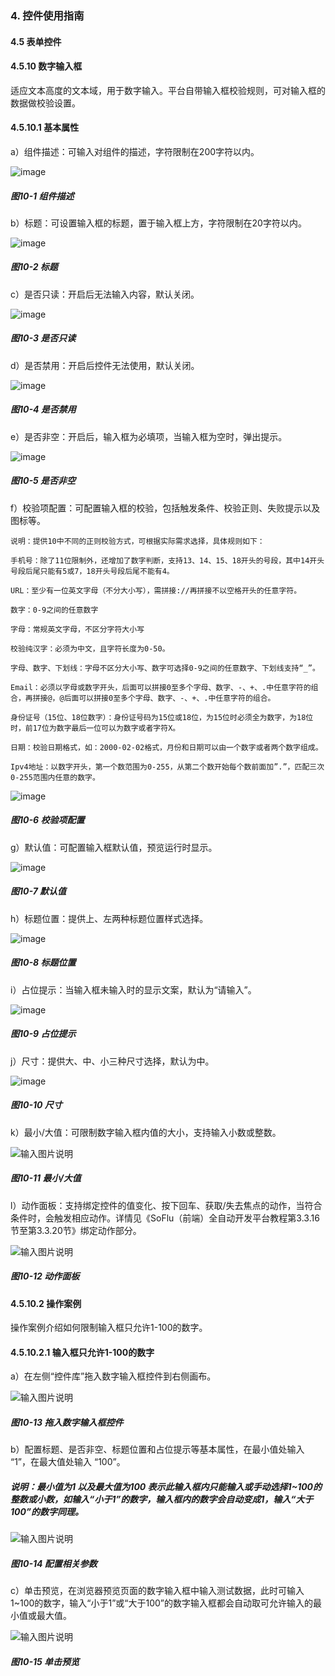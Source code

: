 ### 4. 控件使用指南

#### 4.5 表单控件

#### 4.5.10 数字输入框

适应文本高度的文本域，用于数字输入。平台自带输入框校验规则，可对输入框的数据做校验设置。

#### 4.5.10.1 基本属性

a）组件描述：可输入对组件的描述，字符限制在200字符以内。

![image](https://user-images.githubusercontent.com/79617492/222382411-885ee346-9a82-412d-ae56-840a8cb65c19.png)

##### 图10-1 组件描述

b）标题：可设置输入框的标题，置于输入框上方，字符限制在20字符以内。

![image](https://user-images.githubusercontent.com/79617492/222382472-a693dbb6-abea-49a8-956e-57cc40458524.png)

##### 图10-2 标题

c）是否只读：开启后无法输入内容，默认关闭。

![image](https://user-images.githubusercontent.com/79617492/222382494-1b0c9dc3-6bc7-47d5-aa0f-800b9ad96490.png)

##### 图10-3 是否只读

d）是否禁用：开启后控件无法使用，默认关闭。

![image](https://user-images.githubusercontent.com/79617492/222382527-7acdd1e2-4b65-4869-9dc9-9886001c70f7.png)

##### 图10-4 是否禁用

e）是否非空：开启后，输入框为必填项，当输入框为空时，弹出提示。

![image](https://user-images.githubusercontent.com/79617492/222382553-f56c20d4-bb51-4fa2-8023-a7154e13895d.png)

##### 图10-5 是否非空

f）校验项配置：可配置输入框的校验，包括触发条件、校验正则、失败提示以及图标等。

```
说明：提供10中不同的正则校验方式，可根据实际需求选择，具体规则如下：

手机号：除了11位限制外，还增加了数字判断，支持13、14、15、18开头的号段，其中14开头号段后尾只能有5或7，18开头号段后尾不能有4。

URL：至少有一位英文字母（不分大小写），需拼接://再拼接不以空格开头的任意字符。

数字：0-9之间的任意数字

字母：常规英文字母，不区分字符大小写

校验纯汉字：必须为中文，且字符长度为0-50。

字母、数字、下划线：字母不区分大小写、数字可选择0-9之间的任意数字、下划线支持“_”。

Email：必须以字母或数字开头，后面可以拼接0至多个字母、数字、-、+、.中任意字符的组合，再拼接@，@后面可以拼接0至多个字母、数字、-、+、.中任意字符的组合。

身份证号（15位、18位数字）：身份证号码为15位或18位，为15位时必须全为数字，为18位时，前17位为数字最后一位可以为数字或者字符X。

日期：校验日期格式，如：2000-02-02格式，月份和日期可以由一个数字或者两个数字组成。

Ipv4地址：以数字开头，第一个数范围为0-255，从第二个数开始每个数前面加”.”，匹配三次0-255范围内任意的数字。
```

![image](https://user-images.githubusercontent.com/79617492/222382631-099d3740-0bf5-4385-a225-29cb0205df13.png)

##### 图10-6 校验项配置

g）默认值：可配置输入框默认值，预览运行时显示。

![image](https://user-images.githubusercontent.com/79617492/222382656-58de8b0a-35cb-45e2-9a24-1c81e05388cf.png)

##### 图10-7 默认值

h）标题位置：提供上、左两种标题位置样式选择。

![image](https://user-images.githubusercontent.com/79617492/222382678-11ae5695-73f3-4a45-8bd3-c5751d7044c1.png)

##### 图10-8 标题位置

i）占位提示：当输入框未输入时的显示文案，默认为“请输入”。

![image](https://user-images.githubusercontent.com/79617492/222382703-2fea6823-1047-488a-be21-b9ae2ae62de8.png)

##### 图10-9 占位提示

j）尺寸：提供大、中、小三种尺寸选择，默认为中。

![image](https://user-images.githubusercontent.com/79617492/222382730-ffa4d8d9-e6fc-400c-90dd-f66489143f7a.png)

##### 图10-10 尺寸

k）最小/大值：可限制数字输入框内值的大小，支持输入小数或整数。

![输入图片说明](../../../../images/%20SoFlu%EF%BC%88%E5%89%8D%E7%AB%AF%EF%BC%89%E5%85%A8%E8%87%AA%E5%8A%A8%E5%BC%80%E5%8F%91%E5%B9%B3%E5%8F%B0%E6%95%99%E7%A8%8B/1.%20%E6%9C%80%E6%96%B0%E7%89%88%E6%9C%AC%20-%20%E6%9B%B4%E6%96%B0%E6%97%A5%E6%9C%9F%20-%202023.01.10/4.%20%E6%8E%A7%E4%BB%B6%E4%BD%BF%E7%94%A8%E6%8C%87%E5%8D%97/5.%20%E8%A1%A8%E5%8D%95%E6%8E%A7%E4%BB%B6/10-11.png)

##### 图10-11 最小/大值

l）动作面板：支持绑定控件的值变化、按下回车、获取/失去焦点的动作，当符合条件时，会触发相应动作。详情见《SoFlu（前端）全自动开发平台教程第3.3.16节至第3.3.20节》绑定动作部分。

![输入图片说明](../../../../images/%20SoFlu%EF%BC%88%E5%89%8D%E7%AB%AF%EF%BC%89%E5%85%A8%E8%87%AA%E5%8A%A8%E5%BC%80%E5%8F%91%E5%B9%B3%E5%8F%B0%E6%95%99%E7%A8%8B/1.%20%E6%9C%80%E6%96%B0%E7%89%88%E6%9C%AC%20-%20%E6%9B%B4%E6%96%B0%E6%97%A5%E6%9C%9F%20-%202023.01.10/4.%20%E6%8E%A7%E4%BB%B6%E4%BD%BF%E7%94%A8%E6%8C%87%E5%8D%97/5.%20%E8%A1%A8%E5%8D%95%E6%8E%A7%E4%BB%B6/10-12.png)

##### 图10-12 动作面板

#### 4.5.10.2 操作案例

操作案例介绍如何限制输入框只允许1-100的数字。

#### 4.5.10.2.1 输入框只允许1-100的数字

a）在左侧“控件库”拖入数字输入框控件到右侧画布。

![输入图片说明](../../../../images/%20SoFlu%EF%BC%88%E5%89%8D%E7%AB%AF%EF%BC%89%E5%85%A8%E8%87%AA%E5%8A%A8%E5%BC%80%E5%8F%91%E5%B9%B3%E5%8F%B0%E6%95%99%E7%A8%8B/1.%20%E6%9C%80%E6%96%B0%E7%89%88%E6%9C%AC%20-%20%E6%9B%B4%E6%96%B0%E6%97%A5%E6%9C%9F%20-%202023.01.10/4.%20%E6%8E%A7%E4%BB%B6%E4%BD%BF%E7%94%A8%E6%8C%87%E5%8D%97/5.%20%E8%A1%A8%E5%8D%95%E6%8E%A7%E4%BB%B6/10-13.png)

##### 图10-13 拖入数字输入框控件

b）配置标题、是否非空、标题位置和占位提示等基本属性，在最小值处输入 “1”，在最大值处输入 “100”。

##### 说明：最小值为1 以及最大值为100 表示此输入框内只能输入或手动选择1~100的整数或小数，如输入“小于1”的数字，输入框内的数字会自动变成1，输入“大于100”的数字同理。

![输入图片说明](../../../../images/%20SoFlu%EF%BC%88%E5%89%8D%E7%AB%AF%EF%BC%89%E5%85%A8%E8%87%AA%E5%8A%A8%E5%BC%80%E5%8F%91%E5%B9%B3%E5%8F%B0%E6%95%99%E7%A8%8B/1.%20%E6%9C%80%E6%96%B0%E7%89%88%E6%9C%AC%20-%20%E6%9B%B4%E6%96%B0%E6%97%A5%E6%9C%9F%20-%202023.01.10/4.%20%E6%8E%A7%E4%BB%B6%E4%BD%BF%E7%94%A8%E6%8C%87%E5%8D%97/5.%20%E8%A1%A8%E5%8D%95%E6%8E%A7%E4%BB%B6/10-14.png)

##### 图10-14 配置相关参数

c）单击预览，在浏览器预览页面的数字输入框中输入测试数据，此时可输入1~100的数字，输入“小于1”或“大于100”的数字输入框都会自动取可允许输入的最小值或最大值。

![输入图片说明](../../../../images/%20SoFlu%EF%BC%88%E5%89%8D%E7%AB%AF%EF%BC%89%E5%85%A8%E8%87%AA%E5%8A%A8%E5%BC%80%E5%8F%91%E5%B9%B3%E5%8F%B0%E6%95%99%E7%A8%8B/1.%20%E6%9C%80%E6%96%B0%E7%89%88%E6%9C%AC%20-%20%E6%9B%B4%E6%96%B0%E6%97%A5%E6%9C%9F%20-%202023.01.10/4.%20%E6%8E%A7%E4%BB%B6%E4%BD%BF%E7%94%A8%E6%8C%87%E5%8D%97/5.%20%E8%A1%A8%E5%8D%95%E6%8E%A7%E4%BB%B6/10-15.png)

##### 图10-15 单击预览
